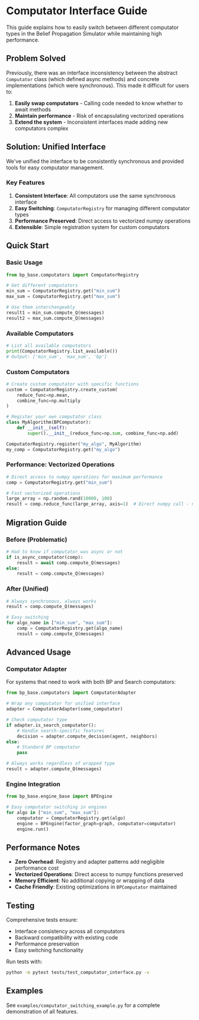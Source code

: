 # Computator Interface Guide

This guide explains how to easily switch between different computator types in the Belief Propagation Simulator while maintaining high performance.

## Problem Solved

Previously, there was an interface inconsistency between the abstract `Computator` class (which defined async methods) and concrete implementations (which were synchronous). This made it difficult for users to:

1. **Easily swap computators** - Calling code needed to know whether to await methods
2. **Maintain performance** - Risk of encapsulating vectorized operations
3. **Extend the system** - Inconsistent interfaces made adding new computators complex

## Solution: Unified Interface

We've unified the interface to be consistently synchronous and provided tools for easy computator management.

### Key Features

1. **Consistent Interface**: All computators use the same synchronous interface
2. **Easy Switching**: `ComputatorRegistry` for managing different computator types
3. **Performance Preserved**: Direct access to vectorized numpy operations
4. **Extensible**: Simple registration system for custom computators

## Quick Start

### Basic Usage

```python
from bp_base.computators import ComputatorRegistry

# Get different computators
min_sum = ComputatorRegistry.get("min_sum")
max_sum = ComputatorRegistry.get("max_sum")

# Use them interchangeably
result1 = min_sum.compute_Q(messages)
result2 = max_sum.compute_Q(messages)
```

### Available Computators

```python
# List all available computators
print(ComputatorRegistry.list_available())
# Output: ['min_sum', 'max_sum', 'bp']
```

### Custom Computators

```python
# Create custom computator with specific functions
custom = ComputatorRegistry.create_custom(
    reduce_func=np.mean,
    combine_func=np.multiply
)

# Register your own computator class
class MyAlgorithm(BPComputator):
    def __init__(self):
        super().__init__(reduce_func=np.sum, combine_func=np.add)

ComputatorRegistry.register("my_algo", MyAlgorithm)
my_comp = ComputatorRegistry.get("my_algo")
```

### Performance: Vectorized Operations

```python
# Direct access to numpy operations for maximum performance
comp = ComputatorRegistry.get("min_sum")

# Fast vectorized operations
large_array = np.random.rand(10000, 100)
result = comp.reduce_func(large_array, axis=1)  # Direct numpy call - no overhead!
```

## Migration Guide

### Before (Problematic)

```python
# Had to know if computator was async or not
if is_async_computator(comp):
    result = await comp.compute_Q(messages)
else:
    result = comp.compute_Q(messages)
```

### After (Unified)

```python
# Always synchronous, always works
result = comp.compute_Q(messages)

# Easy switching
for algo_name in ["min_sum", "max_sum"]:
    comp = ComputatorRegistry.get(algo_name)
    result = comp.compute_Q(messages)
```

## Advanced Usage

### Computator Adapter

For systems that need to work with both BP and Search computators:

```python
from bp_base.computators import ComputatorAdapter

# Wrap any computator for unified interface
adapter = ComputatorAdapter(some_computator)

# Check computator type
if adapter.is_search_computator():
    # Handle search-specific features
    decision = adapter.compute_decision(agent, neighbors)
else:
    # Standard BP computator
    pass

# Always works regardless of wrapped type
result = adapter.compute_Q(messages)
```

### Engine Integration

```python
from bp_base.engine_base import BPEngine

# Easy computator switching in engines
for algo in ["min_sum", "max_sum"]:
    computator = ComputatorRegistry.get(algo)
    engine = BPEngine(factor_graph=graph, computator=computator)
    engine.run()
```

## Performance Notes

- **Zero Overhead**: Registry and adapter patterns add negligible performance cost
- **Vectorized Operations**: Direct access to numpy functions preserved
- **Memory Efficient**: No additional copying or wrapping of data
- **Cache Friendly**: Existing optimizations in `BPComputator` maintained

## Testing

Comprehensive tests ensure:

- Interface consistency across all computators
- Backward compatibility with existing code
- Performance preservation
- Easy switching functionality

Run tests with:
```bash
python -m pytest tests/test_computator_interface.py -v
```

## Examples

See `examples/computator_switching_example.py` for a complete demonstration of all features.